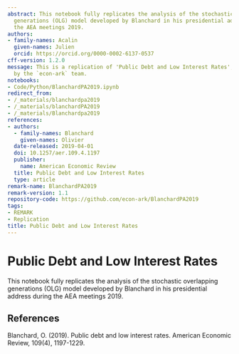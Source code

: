 ```yaml
---
abstract: This notebook fully replicates the analysis of the stochastic overlapping
  generations (OLG) model developed by Blanchard in his presidential address during
  the AEA meetings 2019.
authors:
- family-names: Acalin
  given-names: Julien
  orcid: https://orcid.org/0000-0002-6137-0537
cff-version: 1.2.0
message: This is a replication of 'Public Debt and Low Interest Rates', and is managed
  by the `econ-ark` team.
notebooks:
- Code/Python/BlanchardPA2019.ipynb
redirect_from:
- /_materials/blanchardpa2019
- /_materials/blanchardPA2019
- /_materials/Blanchardpa2019
references:
- authors:
  - family-names: Blanchard
    given-names: Olivier
  date-released: 2019-04-01
  doi: 10.1257/aer.109.4.1197
  publisher:
    name: American Economic Review
  title: Public Debt and Low Interest Rates
  type: article
remark-name: BlanchardPA2019
remark-version: 1.1
repository-code: https://github.com/econ-ark/BlanchardPA2019
tags:
- REMARK
- Replication
title: Public Debt and Low Interest Rates
---
```


# Public Debt and Low Interest Rates

This notebook fully replicates the analysis of the stochastic overlapping generations (OLG) model developed by Blanchard in his presidential address during the AEA meetings 2019.

## References

Blanchard, O. (2019). Public debt and low interest rates. American Economic Review, 109(4), 1197-1229.
 

